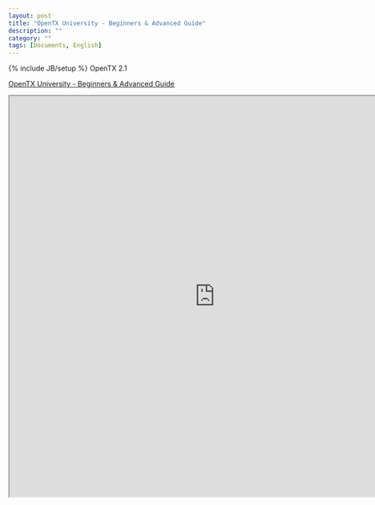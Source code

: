 ```yaml
---
layout: post
title: "OpenTX University - Beginners & Advanced Guide"
description: ""
category: ""
tags: [Documents, English]
---
```

{% include JB/setup %}
OpenTX 2.1

[OpenTX University - Beginners & Advanced Guide](http://open-txu.org)

<iframe width="820" height="800" src="http://open-txu.org"></iframe>
